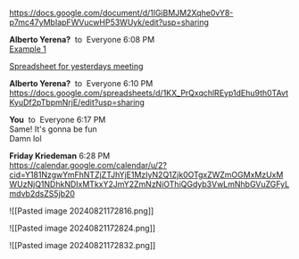 https://docs.google.com/document/d/1lGiBMJM2Xqhe0vY8-p7mc47yMbIapFWVucwHP53WUyk/edit?usp=sharing  
  
**Alberto Yerena?**  to  Everyone 6:08 PM  
[Example 1](https://docs.google.com/spreadsheets/d/1KX_PrQxqchlREyp1dEhu9th0TAvtKyuDf2pTbpmNrjE/edit?usp=sharing4)

[Spreadsheet for yesterdays meeting](https://docs.google.com/spreadsheets/d/1KX_PrQxqchlREyp1dEhu9th0TAvtKyuDf2pTbpmNrjE/edit?usp=sharing  )

  
**Alberto Yerena?**  to  Everyone 6:10 PM  
https://docs.google.com/spreadsheets/d/1KX_PrQxqchlREyp1dEhu9th0TAvtKyuDf2pTbpmNrjE/edit?usp=sharing  
  
**You**  to  Everyone 6:17 PM  
Same! It's gonna be fun  
Damn lol  
  
**Friday Kriedeman** 6:28 PM  
https://calendar.google.com/calendar/u/2?cid=Y181NzgwYmFhNTZjZTJhYjE1MzIyN2Q1Zjk0OTgxZWZmOGMxMzUxMWUzNjQ1NDhkNDIxMTkxY2JmY2ZmNzNiOThiQGdyb3VwLmNhbGVuZGFyLmdvb2dsZS5jb20

![[Pasted image 20240821172816.png]]

![[Pasted image 20240821172824.png]]


![[Pasted image 20240821172832.png]]